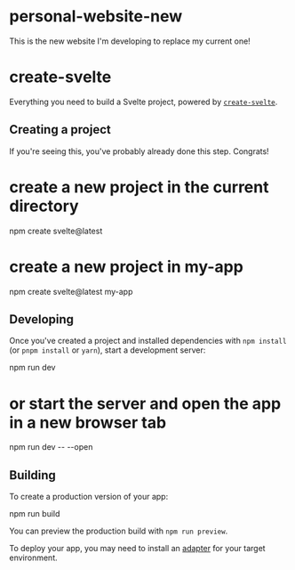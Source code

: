 # personal-website-new
This is the new website I'm developing to replace my current one!

# create-svelte

Everything you need to build a Svelte project, powered by [`create-svelte`](https://github.com/sveltejs/kit/tree/main/packages/create-svelte).

## Creating a project

If you're seeing this, you've probably already done this step. Congrats!


# create a new project in the current directory
npm create svelte@latest

# create a new project in my-app
npm create svelte@latest my-app


## Developing

Once you've created a project and installed dependencies with `npm install` (or `pnpm install` or `yarn`), start a development server:


npm run dev

# or start the server and open the app in a new browser tab
npm run dev -- --open


## Building

To create a production version of your app:


npm run build


You can preview the production build with `npm run preview`.

To deploy your app, you may need to install an [adapter](https://kit.svelte.dev/docs/adapters) for your target environment.


